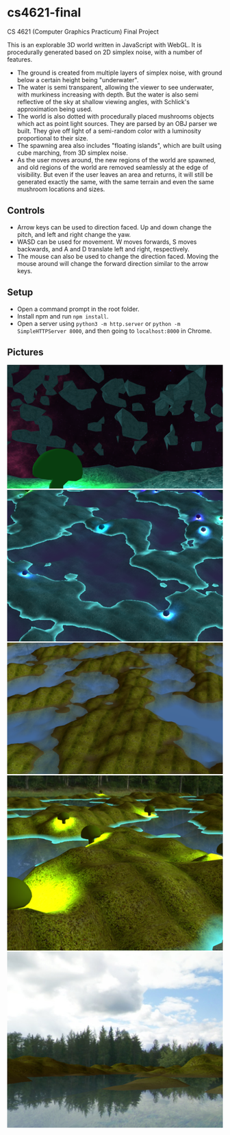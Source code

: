 # cs4621-final
CS 4621 (Computer Graphics Practicum) Final Project

This is an explorable 3D world written in JavaScript with WebGL. It is procedurally generated based on 2D simplex noise, with a number of features.
- The ground is created from multiple layers of simplex noise, with ground below a certain height being "underwater".
- The water is semi transparent, allowing the viewer to see underwater, with murkiness increasing with depth. But the water is also semi reflective of the sky at shallow viewing angles, with Schlick's approximation being used.
- The world is also dotted with procedurally placed mushrooms objects which act as point light sources. They are parsed by an OBJ parser we built. They give off light of a semi-random color with a luminosity proportional to their size.
- The spawning area also includes "floating islands", which are built using cube marching, from 3D simplex noise.
- As the user moves around, the new regions of the world are spawned, and old regions of the world are removed seamlessly at the edge of visibility. But even if the user leaves an area and returns, it will still be generated exactly the same, with the same terrain and even the same mushroom locations and sizes.

## Controls
- Arrow keys can be used to direction faced. Up and down change the pitch, and left and right change the yaw.
- WASD can be used for movement. W moves forwards, S moves backwards, and A and D translate left and right, respectively.
- The mouse can also be used to change the direction faced. Moving the mouse around will change the forward direction similar to the arrow keys.

## Setup
- Open a command prompt in the root folder.
- Install npm and run `npm install`.
- Open a server using `python3 -m http.server` or `python -m SimpleHTTPServer 8000`, and then going to `localhost:8000` in Chrome.

## Pictures

![Floating Islands](https://github.com/degraffa/Cube-Marcher/blob/master/data/floating_islands.png?raw=true)
![Arial View](https://github.com/degraffa/Cube-Marcher/blob/master/data/arial_view.png?raw=true)
![Early Screenshot](https://github.com/degraffa/Cube-Marcher/blob/master/data/early_screenshot.png?raw=true)
![Mushrooms](https://github.com/degraffa/Cube-Marcher/blob/master/data/mushrooms.png?raw=true)
![Reflections](https://github.com/degraffa/Cube-Marcher/blob/master/data/reflections.png?raw=true)
